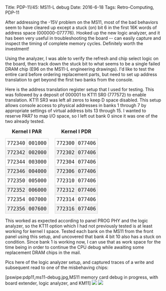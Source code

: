 Title: PDP-11/45: MS11-L debug
Date: 2016-6-18
Tags: Retro-Computing, PDP-11

After addressing the -15V problem on the MS11, most of the bad behaviors seem to have cleared up except a stuck (on)
bit 6 in the first 16K words of address space (000000-077776).  Hooked up the new logic analyzer, and it has been very
useful in troubleshooting the board -- can easily capture and inspect the timing of complete memory cycles.  Definitely
worth the investment!

Using the analyzer, I was able to verify the refresh and chip select logic on the board, then track down the stuck bit
to what seems to be a single failed DRAM chip (E96 on the MS11-L engineering drawings).  I'd like to test the entire
card before ordering replacement parts, but need to set up address translation to get beyond the first two banks from
the console.

Here is the address translation register setup that I used for testing.  This was followed by a deposit of 000001 to
KT11 SR0 (777572) to enable translation.  KT11 SR3 was left all zeros to keep D space disabled.  This setup allows
console access to physical addresses in banks 1 through 7 by appropriate settings of virtual address bits 13 through
15.  I wanted to reserve PAR7 to map I/O space, so I left out bank 0 since it was one of the two already tested.

<style>
.memlist { display: inline; border-collapse: collapse; margin-right: 1em; }
.memlist caption { font-weight: bold; }
.memlist tr:nth-child(even) { background-color: #f2f2f2; }
.memlist th, .memlist td { padding: 5px; }
.memlist td { border: 1px solid lightgray; font-family: Menlo,Consolas,monospace; }
</style>

<table class="memlist">
<caption>Kernel I PAR</caption>
<tbody>
<tr><td>772340</td><td>001000</td></tr>
<tr><td>772342</td><td>002000</td></tr>
<tr><td>772344</td><td>003000</td></tr>
<tr><td>772346</td><td>004000</td></tr>
<tr><td>772350</td><td>005000</td></tr>
<tr><td>772352</td><td>006000</td></tr>
<tr><td>772354</td><td>007000</td></tr>
<tr><td>772356</td><td>007600</td></tr>
</tbody>
</table>

<table class="memlist">
<caption>Kernel I PDR</caption>
<tbody>
<tr><td>772300</td><td>077406</td></tr>
<tr><td>772302</td><td>077406</td></tr>
<tr><td>772304</td><td>077406</td></tr>
<tr><td>772306</td><td>077406</td></tr>
<tr><td>772310</td><td>077406</td></tr>
<tr><td>772312</td><td>077406</td></tr>
<tr><td>772314</td><td>077406</td></tr>
<tr><td>772316</td><td>077406</td></tr>
</tbody>
</table>

This worked as expected according to panel PROG PHY and the logic analyzer, so the KT11 option which I had not
previously tested is at least working for kernel I space.  Tested each bank on the MS11 from the front panel using this
setup, and uncovered that bank 4 bit 10 also has a stuck on condition.  Since bank 1 is working now, I can use that
as work space for the time being in order to continue the CPU debug while awaiting some replacement DRAM chips in the
mail.

Pics here of the logic analyzer setup, and captured traces of a write and subsequent read to one of the misbehaving
chips:

[pswipe:pdp11,ms11-debug.jpg,MS11 memory card debug in progress, with board extender, logic analyzer, and KM11]
[<img src='/images/pdp11/bad-dram-write_thumbnail_tall.jpg'/>]({filename}/images/pdp11/bad-dram-write.jpg)
[<img src='/images/pdp11/bad-dram-read_thumbnail_tall.jpg'/>]({filename}/images/pdp11/bad-dram-read.jpg)
